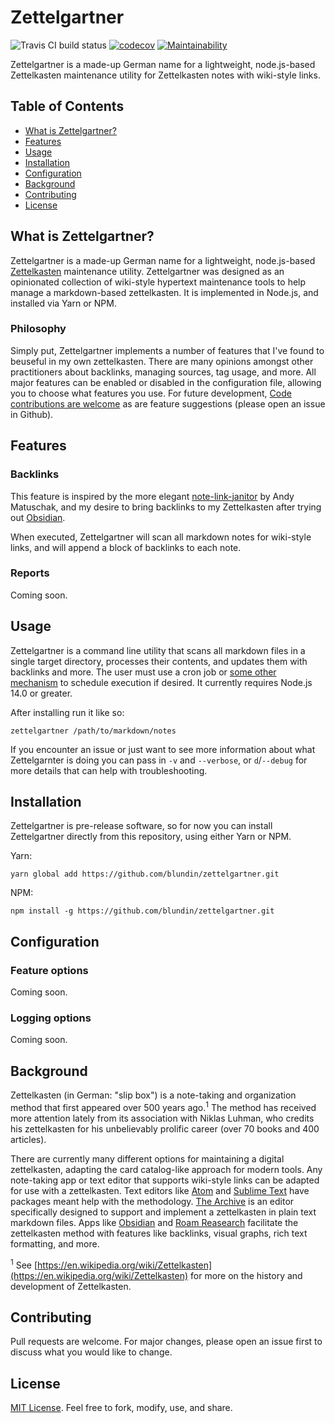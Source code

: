 # Zettelgartner

![Travis CI build status](https://travis-ci.org/blundin/zettelgartner.svg?branch=master) [![codecov](https://codecov.io/gh/blundin/zettelgartner/branch/master/graph/badge.svg?token=5BHTEPSNFZ)](https://codecov.io/gh/blundin/zettelgartner) [![Maintainability](https://api.codeclimate.com/v1/badges/e1822c7d10438a991a00/maintainability)](https://codeclimate.com/github/blundin/zettelgartner/maintainability)

Zettelgartner is a made-up German name for a lightweight, node.js-based Zettelkasten maintenance utility for Zettelkasten notes with wiki-style links.

## Table of Contents

- [What is Zettelgartner?](#what-is-zettelgartner)
- [Features](#features)
- [Usage](#usage)
- [Installation](#installation)
- [Configuration](#configuration)
- [Background](#background)
- [Contributing](#contributing)
- [License](#license)

## What is Zettelgartner?

Zettelgartner is a made-up German name for a lightweight, node.js-based [Zettelkasten](https://zettelkasten.de) maintenance utility. Zettelgartner was designed as an opinionated collection of wiki-style hypertext maintenance tools to help manage a markdown-based zettelkasten. It is implemented in Node.js, and installed via Yarn or NPM. 

### Philosophy

Simply put, Zettelgartner implements a number of features that I've found to beuseful in my own zettelkasten. There are many opinions amongst other practitioners about backlinks, managing sources, tag usage, and more. All major features can be enabled or disabled in the configuration file, allowing you to choose what features you use. For future development, [Code contributions are welcome]() as are feature suggestions (please open an issue in Github). 

## Features

### Backlinks

This feature is inspired by the more elegant [note-link-janitor](https://github.com/andymatuschak/note-link-janitor) by Andy Matuschak, and my desire to bring backlinks to my Zettelkasten after trying out [Obsidian](https://obsidian.md).

When executed, Zettelgartner will scan all markdown notes for wiki-style links, and will append a block of backlinks to each note.

### Reports

Coming soon.

## Usage

Zettelgartner is a command line utility that scans all markdown files in a single target directory, processes their contents, and updates them with backlinks and more. The user must use a cron job or [some other mechanism](https://apps.apple.com/us/app/lingon-3/id450201424?mt=12) to schedule execution if desired. It currently requires Node.js 14.0 or greater.

After installing run it like so:

```shell
zettelgartner /path/to/markdown/notes
```

If you encounter an issue or just want to see more information about what Zettelgarnter is doing you can pass in `-v` and `--verbose`, or `d`/`--debug` for more details that can help with troubleshooting.

## Installation

Zettelgartner is pre-release software, so for now you can install Zettelgartner directly from this repository, using either Yarn or NPM.

Yarn:

```shell
yarn global add https://github.com/blundin/zettelgartner.git
```

NPM:

```shell
npm install -g https://github.com/blundin/zettelgartner.git
```

## Configuration

### Feature options

Coming soon.

### Logging options

Coming soon.

## Background

Zettelkasten (in German: "slip box") is a note-taking and organization method that first appeared over 500 years ago.<sup>1</sup> The method has received more attention lately from its association with Niklas Luhman, who credits his zettelkasten for his unbelievably prolific career (over 70 books and 400 articles).

There are currently many different options for maintaining a digital zettelkasten, adapting the card catalog-like approach for modern tools. Any note-taking app or text editor that supports wiki-style links can be adapted for use with a zettelkasten. Text editors like [Atom]() and [Sublime Text]() have packages meant help with the methodology. [The Archive](https://zettelkasten.de/the-archive/) is an editor specifically designed to support and implement a zettelkasten in plain text markdown files. Apps like [Obsidian]() and [Roam Reasearch]() facilitate the zettelkasten method with features like backlinks, visual graphs, rich text formatting, and more.

<sup>1</sup> See [https://en.wikipedia.org/wiki/Zettelkasten](https://en.wikipedia.org/wiki/Zettelkasten) for more on the history and development of Zettelkasten.

## Contributing

Pull requests are welcome. For major changes, please open an issue first to discuss what you would like to change.

## License

[MIT License](LICENSE). Feel free to fork, modify, use, and share.
